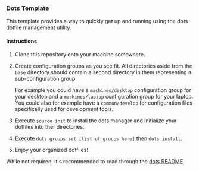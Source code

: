 ### Dots Template

This template provides a way to quickly get up and running using the dots
dotfile management utility.

#### Instructions

 1. Clone this repository onto your machine somewhere.

 2. Create configuration groups as you see fit. All directories aside from the
    `base` directory should contain a second directory in them representing a
    sub-configuration group.

    For example you could have a `machines/desktop` configuration group for
    your desktop and a `machines/laptop` configuration group for your laptop.
    You could also for example have a `common/develop` for configuration files
    specifically used for development tools.

 3. Execute `source init` to install the dots manager and initialize your
    dotfiles into ther directories.

 4. Execute `dots groups set [list of groups here]` then `dots install`.

 5. Enjoy your organized dotfiles!

While not required, it's recommended to read through the [dots
README](https://github.com/EvanPurkhiser/dots).

